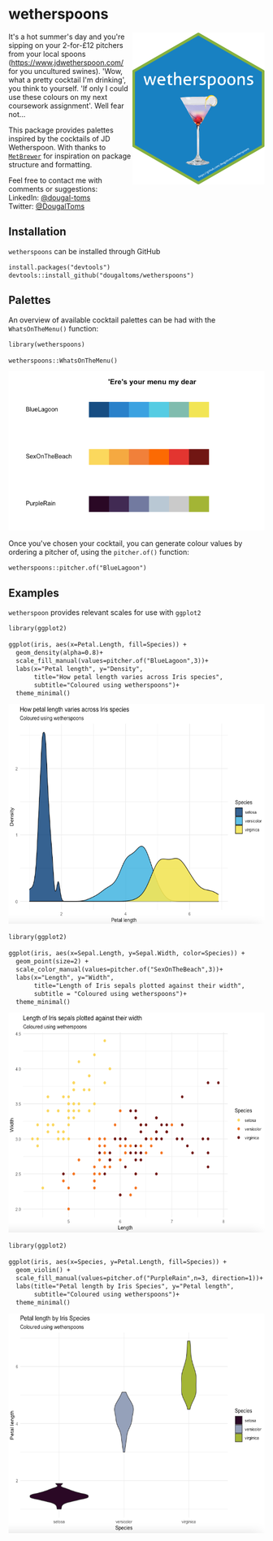 # wetherspoons 

<img align="right" width="260" height="300" src="https://github.com/dougaltoms/wetherspoons/blob/master/figures/logo.png">

It's a hot summer's day and you're sipping on your 2-for-£12 pitchers from your local spoons (<https://www.jdwetherspoon.com/> for you uncultured swines). 'Wow, what a pretty cocktail I'm drinking', you think to yourself. 'If only I could use these colours on my next coursework assignment'. Well fear not...

This package provides palettes inspired by the cocktails of JD Wetherspoon. With thanks to [`MetBrewer`](https://github.com/BlakeRMills/MetBrewer/) for inspiration on package structure and formatting.

Feel free to contact me with comments or suggestions: <br />
LinkedIn: [@dougal-toms](https://www.linkedin.com/in/dougal-toms/)<br />
Twitter: [@DougalToms](https://www.twitter.com/DougalToms)

## Installation

`wetherspoons` can be installed through GitHub 
```{r, eval=F,message=F}
install.packages("devtools")
devtools::install_github("dougaltoms/wetherspoons")
```

## Palettes
An overview of available cocktail palettes can be had with the `WhatsOnTheMenu()`
function:

```{r}
library(wetherspoons)

wetherspoons::WhatsOnTheMenu()
```
![](https://github.com/dougaltoms/wetherspoons/blob/master/figures/README_WhatsOnTheMenu.png)

Once you've chosen your cocktail, you can generate colour values by ordering a pitcher of, using the `pitcher.of()` function:

```{r}
wetherspoons::pitcher.of("BlueLagoon")
```

## Examples
`wetherspoon` provides relevant scales for use with `ggplot2`

```{r, message=FALSE}
library(ggplot2)

ggplot(iris, aes(x=Petal.Length, fill=Species)) +
  geom_density(alpha=0.8)+
  scale_fill_manual(values=pitcher.of("BlueLagoon",3))+
  labs(x="Petal length", y="Density",
       title="How petal length varies across Iris species",
       subtitle="Coloured using wetherspoons")+
  theme_minimal()
```
<img width="583" height="433" src="https://github.com/dougaltoms/wetherspoons/blob/master/figures/README_ggplot1.png">

```{r, message=FALSE}
library(ggplot2)

ggplot(iris, aes(x=Sepal.Length, y=Sepal.Width, color=Species)) +
  geom_point(size=2) +
  scale_color_manual(values=pitcher.of("SexOnTheBeach",3))+
  labs(x="Length", y="Width",
       title="Length of Iris sepals plotted against their width",
       subtitle = "Coloured using wetherspoons")+
  theme_minimal()
```

<img width="583" height="433" src="https://github.com/dougaltoms/wetherspoons/blob/master/figures/README_ggplot2.png">

```{r, message=FALSE}
library(ggplot2)

ggplot(iris, aes(x=Species, y=Petal.Length, fill=Species)) +
  geom_violin() +
  scale_fill_manual(values=pitcher.of("PurpleRain",n=3, direction=1))+
  labs(title="Petal length by Iris Species", y="Petal length",
       subtitle="Coloured using wetherspoons")+
  theme_minimal()
```

<img width="583" height="433" src="https://github.com/dougaltoms/wetherspoons/blob/master/figures/README_ggplot3.png">
